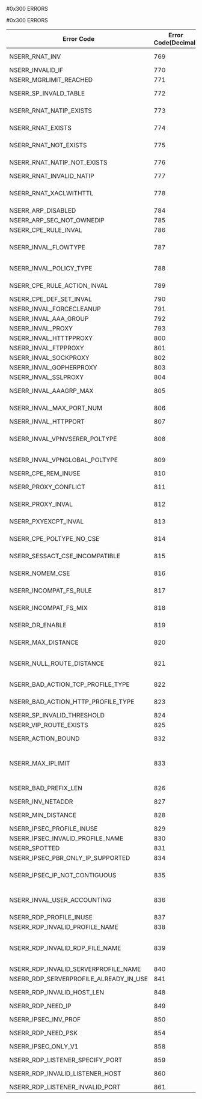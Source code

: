 #0x300 ERRORS

#0x300 ERRORS



<table><thead><tr><th>Error Code</th><th>Error Code(Decimal)</th><th>Error Code(Hex)</th><th>Error Message</th></tr></thead><tbody><tr><td>NSERR_RNAT_INV</td><td>769</td><td>0x301</td><td>Reverse NAT not applicable for default route.</td><tr><tr><td>NSERR_INVALID_IF</td><td>770</td><td>0x302</td><td>Invalid interface name/number.</td><tr><tr><td>NSERR_MGRLIMIT_REACHED</td><td>771</td><td>0x303</td><td>Maximum manager limit reached.</td><tr><tr><td>NSERR_SP_INVALD_TABLE</td><td>772</td><td>0x304</td><td>SP table entries should be in increasing order.</td><tr><tr><td>NSERR_RNAT_NATIP_EXISTS</td><td>773</td><td>0x305</td><td>RNAT to the target network with specified NAT IP already exists.</td><tr><tr><td>NSERR_RNAT_EXISTS</td><td>774</td><td>0x306</td><td>RNAT to the target network already exists.</td><tr><tr><td>NSERR_RNAT_NOT_EXISTS</td><td>775</td><td>0x307</td><td>RNAT to the target network does not exist.</td><tr><tr><td>NSERR_RNAT_NATIP_NOT_EXISTS</td><td>776</td><td>0x308</td><td>RNAT to the target network with specified NAT IP doesnt exist.</td><tr><tr><td>NSERR_RNAT_INVALID_NATIP</td><td>777</td><td>0x309</td><td>NAT IP is not valid.</td><tr><tr><td>NSERR_RNAT_XACLWITHTTL</td><td>778</td><td>0x30a</td><td>Acl with ttl can not be used in RNAT/RNAT6/ForwardingSession/LSN rule.</td><tr><tr><td>NSERR_ARP_DISABLED</td><td>784</td><td>0x310</td><td>IP has arp disabled.</td><tr><tr><td>NSERR_ARP_SEC_NOT_OWNEDIP</td><td>785</td><td>0x311</td><td>Secondary can not arp for this IP.</td><tr><tr><td>NSERR_CPE_RULE_INVAL</td><td>786</td><td>0x312</td><td>Invalid rule.</td><tr><tr><td>NSERR_INVAL_FLOWTYPE</td><td>787</td><td>0x313</td><td>Only authorization, audit, VPN session and traffic policies can be bound to aaa user or group.</td><tr><tr><td>NSERR_INVAL_POLICY_TYPE</td><td>788</td><td>0x314</td><td>Response rule is invalid in an authorization policy.</td><tr><tr><td>NSERR_CPE_RULE_ACTION_INVAL</td><td>789</td><td>0x315</td><td>Request action is valid only for request rule.</td><tr><tr><td>NSERR_CPE_DEF_SET_INVAL</td><td>790</td><td>0x316</td><td>Default policy cannot be set.</td><tr><tr><td>NSERR_INVAL_FORCECLEANUP</td><td>791</td><td>0x317</td><td>Invalid forcecleanup value.</td><tr><tr><td>NSERR_INVAL_AAA_GROUP</td><td>792</td><td>0x318</td><td>Invalid authorizationgroup value.</td><tr><tr><td>NSERR_INVAL_PROXY</td><td>793</td><td>0x319</td><td>Invalid allprotocolproxy value.</td><tr><tr><td>NSERR_INVAL_HTTTPPROXY</td><td>800</td><td>0x320</td><td>Invalid HTTP proxy value.</td><tr><tr><td>NSERR_INVAL_FTPPROXY</td><td>801</td><td>0x321</td><td>Invalid FTP proxy value.</td><tr><tr><td>NSERR_INVAL_SOCKPROXY</td><td>802</td><td>0x322</td><td>Invalid SOCKS proxy value.</td><tr><tr><td>NSERR_INVAL_GOPHERPROXY</td><td>803</td><td>0x323</td><td>Invalid GOPHER proxy value.</td><tr><tr><td>NSERR_INVAL_SSLPROXY</td><td>804</td><td>0x324</td><td>Invalid SSL proxy value.</td><tr><tr><td>NSERR_INVAL_AAAGRP_MAX</td><td>805</td><td>0x325</td><td>Max 5 groups can be specified in authorizationgroup.</td><tr><tr><td>NSERR_INVAL_MAX_PORT_NUM</td><td>806</td><td>0x326</td><td>Maximum 16 ports can be specified in httpport.</td><tr><tr><td>NSERR_INVAL_HTTPPORT</td><td>807</td><td>0x327</td><td>Invalid port.</td><tr><tr><td>NSERR_INVAL_VPNVSERER_POLTYPE</td><td>808</td><td>0x328</td><td>Only authentication and traffic policies can be bound to a VPN vserver.</td><tr><tr><td>NSERR_INVAL_VPNGLOBAL_POLTYPE</td><td>809</td><td>0x329</td><td>Only authentication and traffic policies can be bound to VPN global.</td><tr><tr><td>NSERR_CPE_REM_INUSE</td><td>810</td><td>0x32a</td><td>Bound policy cannot be removed.</td><tr><tr><td>NSERR_PROXY_CONFLICT</td><td>811</td><td>0x32b</td><td>Proxy server for all protocols already configured.</td><tr><tr><td>NSERR_PROXY_INVAL</td><td>812</td><td>0x32c</td><td>Domain names allowed only if proxy type is browser</td><tr><tr><td>NSERR_PXYEXCPT_INVAL</td><td>813</td><td>0x32d</td><td>Proxy exception allowed only if proxy type is browser</td><tr><tr><td>NSERR_CPE_POLTYPE_NO_CSE</td><td>814</td><td>0x32e</td><td>Policy type does not support client security expressions in rule</td><tr><tr><td>NSERR_SESSACT_CSE_INCOMPATIBLE</td><td>815</td><td>0x32f</td><td>Session action and rule are incompatible</td><tr><tr><td>NSERR_NOMEM_CSE</td><td>816</td><td>0x330</td><td>Not enough memory while adding client security expressions</td><tr><tr><td>NSERR_INCOMPAT_FS_RULE</td><td>817</td><td>0x331</td><td>File system expressions supported in authorization policy only</td><tr><tr><td>NSERR_INCOMPAT_FS_MIX</td><td>818</td><td>0x332</td><td>Incompatible expressions mixed with file system expressions in rule</td><tr><tr><td>NSERR_DR_ENABLE</td><td>819</td><td>0x333</td><td>Dynamic routing can be enabled on only one IP per subnet</td><tr><tr><td>NSERR_MAX_DISTANCE</td><td>820</td><td>0x334</td><td>Only null interface routes can have distance equal to 255</td><tr><tr><td>NSERR_NULL_ROUTE_DISTANCE</td><td>821</td><td>0x335</td><td>It is not possible to set the administrative distance/cost metric for a null interface route</td><tr><tr><td>NSERR_BAD_ACTION_TCP_PROFILE_TYPE</td><td>822</td><td>0x336</td><td>TCP profile cannot be set to this service type</td><tr><tr><td>NSERR_BAD_ACTION_HTTP_PROFILE_TYPE</td><td>823</td><td>0x337</td><td>HTTP profile cannot be set to this service type</td><tr><tr><td>NSERR_SP_INVALID_THRESHOLD</td><td>824</td><td>0x338</td><td>Invalid base threshold value</td><tr><tr><td>NSERR_VIP_ROUTE_EXISTS</td><td>825</td><td>0x339</td><td>VIP exists for this host route</td><tr><tr><td>NSERR_ACTION_BOUND</td><td>832</td><td>0x340</td><td>Action bound to policy can not be deleted.</td><tr><tr><td>NSERR_MAX_IPLIMIT</td><td>833</td><td>0x341</td><td>Maximum limit for bound IP to this resource record reached, remaining IPs destined for this resource record will be discarded.</td><tr><tr><td>NSERR_BAD_PREFIX_LEN</td><td>826</td><td>0x33a</td><td>Invalid rnat/lsn network prefix len it must be 0-128</td><tr><tr><td>NSERR_INV_NETADDR</td><td>827</td><td>0x33b</td><td>Invalid IPv6 network address</td><tr><tr><td>NSERR_MIN_DISTANCE</td><td>828</td><td>0x33c</td><td>Static route cannot have distance less than 1</td><tr><tr><td>NSERR_IPSEC_PROFILE_INUSE</td><td>829</td><td>0x33d</td><td>Profile is in use by an ip tunnel.</td><tr><tr><td>NSERR_IPSEC_INVALID_PROFILE_NAME</td><td>830</td><td>0x33e</td><td>Invalid profile name.</td><tr><tr><td>NSERR_SPOTTED</td><td>831</td><td>0x33f</td><td>Spotted IP cannot be used here</td><tr><tr><td>NSERR_IPSEC_PBR_ONLY_IP_SUPPORTED</td><td>834</td><td>0x342</td><td>Only IP range is supported</td><tr><tr><td>NSERR_IPSEC_IP_NOT_CONTIGUOUS</td><td>835</td><td>0x343</td><td>Invalid IP range. The IP range does not cover all the IPs for a given subnet mask</td><tr><tr><td>NSERR_INVAL_USER_ACCOUNTING</td><td>836</td><td>0x344</td><td>Invalid userAccounting value. userAccounting value must be a radiusPolicy.</td><tr><tr><td>NSERR_RDP_PROFILE_INUSE</td><td>837</td><td>0x345</td><td>Profile is in use.</td><tr><tr><td>NSERR_RDP_INVALID_PROFILE_NAME</td><td>838</td><td>0x346</td><td>Invalid profile name.</td><tr><tr><td>NSERR_RDP_INVALID_RDP_FILE_NAME</td><td>839</td><td>0x347</td><td>RDP file name should have .rdp extension and some special characters for RDP file name are not supported.</td><tr><tr><td>NSERR_RDP_INVALID_SERVERPROFILE_NAME</td><td>840</td><td>0x348</td><td>Invalid server profile name.</td><tr><tr><td>NSERR_RDP_SERVERPROFILE_ALREADY_IN_USE</td><td>841</td><td>0x349</td><td>Server profile is already in use.</td><tr><tr><td>NSERR_RDP_INVALID_HOST_LEN</td><td>848</td><td>0x350</td><td>Invalid Host length. Atleast 3 characters expected</td><tr><tr><td>NSERR_RDP_NEED_IP</td><td>849</td><td>0x351</td><td>RDP IP is needed</td><tr><tr><td>NSERR_IPSEC_INV_PROF</td><td>850</td><td>0x352</td><td>For IPSEC tunnels, profile name cannot be none</td><tr><tr><td>NSERR_RDP_NEED_PSK</td><td>854</td><td>0x356</td><td>PSK is needed</td><tr><tr><td>NSERR_IPSEC_ONLY_V1</td><td>858</td><td>0x35a</td><td>Responder Only config is supported with IKEv1</td><tr><tr><td>NSERR_RDP_LISTENER_SPECIFY_PORT</td><td>859</td><td>0x35b</td><td>Invalid Listener. Specify Port</td><tr><tr><td>NSERR_RDP_INVALID_LISTENER_HOST</td><td>860</td><td>0x35c</td><td>Invalid Listener. Specify valid host, atleast 3 characters expected</td><tr><tr><td>NSERR_RDP_LISTENER_INVALID_PORT</td><td>861</td><td>0x35d</td><td>Invalid Listener. Specify valid Port</td><tr></tbody></table>
